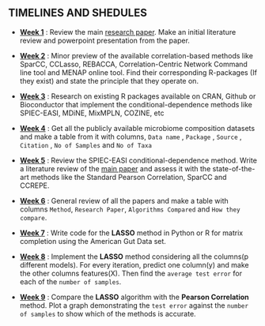 
**TIMELINES AND SHEDULES** 
---

- **[Week 1](https://github.com/EngineerDanny/microbe-network-research/tree/main/Fall-2022/week-1)**  : Review the main [research paper](https://doi.org/10.1016/j.csbj.2021.05.001). Make an initial literature review and powerpoint presentation from the paper.

- **[Week 2](https://github.com/EngineerDanny/microbe-network-research/tree/main/Fall-2022/week-2)**  : Minor preview of the available correlation-based methods like SparCC, CCLasso, REBACCA, Correlation-Centric Network Command line tool and MENAP online tool. Find their corresponding R-packages (If they exist) and state the principle that they operate on.   

- **[Week 3](https://github.com/EngineerDanny/microbe-network-research/tree/main/Fall-2022/week-3)**  : Research on existing R packages available on CRAN, Github or Bioconductor that implement the conditional-dependence methods like SPIEC-EASI, MDiNE, MixMPLN, COZINE, etc

- **[Week 4](https://github.com/EngineerDanny/microbe-network-research/tree/main/Fall-2022/week-4)**  : Get all the publicly available microbiome composition datasets and make a table from it with columns, `Data name` , `Package` , `Source` , `Citation` , `No of Samples` and `No of Taxa`

- **[Week 5](https://github.com/EngineerDanny/microbe-network-research/tree/main/Fall-2022/week-5)**  : Review the SPIEC-EASI conditional-dependence method. Write a literature review of the [main paper](https://journals.plos.org/ploscompbiol/article?id=10.1371/journal.pcbi.1004226) and assess it with the state-of-the-art methods like the Standard Pearson Correlation, SparCC and CCREPE.

- **[Week 6](https://github.com/EngineerDanny/microbe-network-research/tree/main/Fall-2022/week-6)**  : General review of all the papers and make a table with columns `Method`, `Research Paper`, `Algorithms Compared` and `How they compare`.

- **[Week 7](https://github.com/EngineerDanny/microbe-network-research/tree/main/Fall-2022/week-7)**  : Write code for the **LASSO** method in Python or R for  matrix completion using the American Gut Data set.

- **[Week 8](https://github.com/EngineerDanny/microbe-network-research/tree/main/Fall-2022/week-8)**  : Implement the **LASSO** method considering all the columns(p different models). For every iteration, predict one column(y) and make the other columns features(X). Then find the `average test error` for each of the `number of samples`.
 
- **[Week 9](https://github.com/EngineerDanny/microbe-network-research/tree/main/Fall-2022/week-9)**  : Compare the **LASSO** algorithm with the **Pearson Correlation** method. Plot a graph demonstrating the `test error` against the `number of samples` to show which of the methods is accurate.

